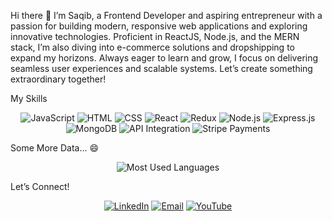 Hi there 👋
I’m Saqib, a Frontend Developer and aspiring entrepreneur with a passion for building modern, responsive web applications and exploring innovative technologies. Proficient in ReactJS, Node.js, and the MERN stack, I’m also diving into e-commerce solutions and dropshipping to expand my horizons. Always eager to learn and grow, I focus on delivering seamless user experiences and scalable systems. Let’s create something extraordinary together!

My Skills
<p align="center"> <img src="https://img.icons8.com/color/48/000000/javascript--v1.png" alt="JavaScript" /> <img src="https://img.icons8.com/color/48/000000/html-5--v1.png" alt="HTML" /> <img src="https://img.icons8.com/color/48/000000/css3.png" alt="CSS" /> <img src="https://img.icons8.com/plasticine/48/000000/react.png" alt="React" /> <img src="https://img.icons8.com/color/48/000000/redux.png" alt="Redux" /> <img src="https://img.icons8.com/color/48/000000/nodejs.png" alt="Node.js" /> <img src="https://img.icons8.com/color/48/000000/express.png" alt="Express.js" /> <img src="https://img.icons8.com/color/48/000000/mongodb.png" alt="MongoDB" /> <img src="https://img.icons8.com/fluency/48/000000/api-settings.png" alt="API Integration" /> <img src="https://img.icons8.com/color/48/000000/stripe.png" alt="Stripe Payments" /> </p>
Some More Data... 😄
<p align="center"> <img src="https://github-readme-stats.vercel.app/api/top-langs/?username=your-github-username&layout=compact&theme=radical" alt="Most Used Languages" /> </p>
Let’s Connect!
<p align="center"> <a href="https://linkedin.com/in/your-profile"><img src="https://img.icons8.com/color/48/000000/linkedin.png" alt="LinkedIn"/></a> <a href="mailto:your-email@example.com"><img src="https://img.icons8.com/color/48/000000/gmail--v1.png" alt="Email"/></a> <a href="https://youtube.com/channel/your-channel"><img src="https://img.icons8.com/color/48/000000/youtube-play.png" alt="YouTube"/></a> </p>
